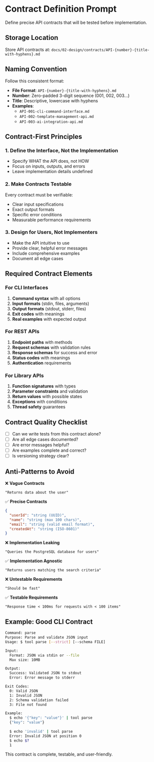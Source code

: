# Contract Definition Prompt

Define precise API contracts that will be tested before implementation.

## Storage Location

Store API contracts at: `docs/02-design/contracts/API-{number}-{title-with-hyphens}.md`

## Naming Convention

Follow this consistent format:
- **File Format**: `API-{number}-{title-with-hyphens}.md`
- **Number**: Zero-padded 3-digit sequence (001, 002, 003...)
- **Title**: Descriptive, lowercase with hyphens
- **Examples**:
  - `API-001-cli-command-interface.md`
  - `API-002-template-management-api.md`
  - `API-003-ai-integration-api.md`

## Contract-First Principles

### 1. Define the Interface, Not the Implementation
- Specify WHAT the API does, not HOW
- Focus on inputs, outputs, and errors
- Leave implementation details undefined

### 2. Make Contracts Testable
Every contract must be verifiable:
- Clear input specifications
- Exact output formats
- Specific error conditions
- Measurable performance requirements

### 3. Design for Users, Not Implementers
- Make the API intuitive to use
- Provide clear, helpful error messages
- Include comprehensive examples
- Document all edge cases

## Required Contract Elements

### For CLI Interfaces
1. **Command syntax** with all options
2. **Input formats** (stdin, files, arguments)
3. **Output formats** (stdout, stderr, files)
4. **Exit codes** with meanings
5. **Real examples** with expected output

### For REST APIs
1. **Endpoint paths** with methods
2. **Request schemas** with validation rules
3. **Response schemas** for success and error
4. **Status codes** with meanings
5. **Authentication** requirements

### For Library APIs
1. **Function signatures** with types
2. **Parameter constraints** and validation
3. **Return values** with possible states
4. **Exceptions** with conditions
5. **Thread safety** guarantees

## Contract Quality Checklist

- [ ] Can we write tests from this contract alone?
- [ ] Are all edge cases documented?
- [ ] Are error messages helpful?
- [ ] Are examples complete and correct?
- [ ] Is versioning strategy clear?

## Anti-Patterns to Avoid

❌ **Vague Contracts**
```
"Returns data about the user"
```

✅ **Precise Contracts**
```json
{
  "userId": "string (UUID)",
  "name": "string (max 100 chars)",
  "email": "string (valid email format)",
  "createdAt": "string (ISO-8601)"
}
```

❌ **Implementation Leaking**
```
"Queries the PostgreSQL database for users"
```

✅ **Implementation Agnostic**
```
"Returns users matching the search criteria"
```

❌ **Untestable Requirements**
```
"Should be fast"
```

✅ **Testable Requirements**
```
"Response time < 100ms for requests with < 100 items"
```

## Example: Good CLI Contract

```bash
Command: parse
Purpose: Parse and validate JSON input
Usage: $ tool parse [--strict] [--schema FILE]

Input:
  Format: JSON via stdin or --file
  Max size: 10MB

Output:
  Success: Validated JSON to stdout
  Error: Error message to stderr

Exit Codes:
  0: Valid JSON
  1: Invalid JSON
  2: Schema validation failed
  3: File not found

Example:
  $ echo '{"key": "value"}' | tool parse
  {"key": "value"}
  
  $ echo 'invalid' | tool parse
  Error: Invalid JSON at position 0
  $ echo $?
  1
```

This contract is complete, testable, and user-friendly.